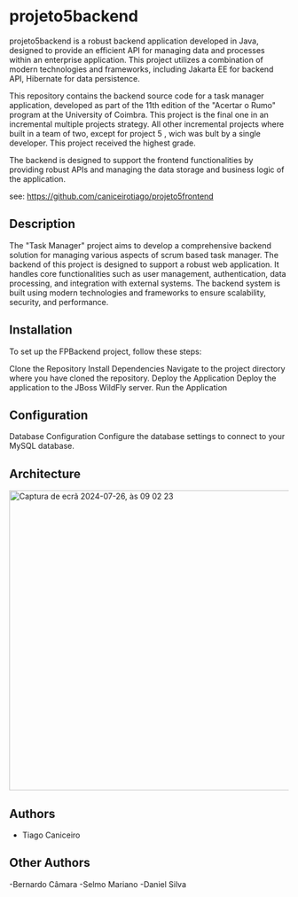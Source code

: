# projeto5backend

projeto5backend is a robust backend application developed in Java, designed to provide an efficient API for managing data and processes within an enterprise application. This project utilizes a combination of modern technologies and frameworks, including Jakarta EE for backend API, Hibernate for data persistence.

This repository contains the backend source code for a task manager application, developed as part of the 11th edition of the "Acertar o Rumo" program at the University of Coimbra. This project is the final one in an incremental multiple projects strategy. All other incremental projects where built in a team of two, except for project 5 , wich was bult by a single developer. This project received the highest grade. 

The backend is designed to support the frontend functionalities by providing robust APIs and managing the data storage and business logic of the application.

see: https://github.com/caniceirotiago/projeto5frontend

## Description
The "Task Manager" project aims to develop a comprehensive backend solution for managing various aspects of scrum based task manager.
The backend of this project is designed to support a robust web application. It handles core functionalities such as user management, authentication, data processing, and integration with external systems. The backend system is built using modern technologies and frameworks to ensure scalability, security, and performance.

## Installation

To set up the FPBackend project, follow these steps:

Clone the Repository
Install Dependencies
Navigate to the project directory where you have cloned the repository.
Deploy the Application
Deploy the application to the JBoss WildFly server.
Run the Application

## Configuration
Database Configuration
Configure the database settings to connect to your MySQL database.

## Architecture
<img width="541" alt="Captura de ecrã 2024-07-26, às 09 02 23" src="https://github.com/user-attachments/assets/f98fe0d1-c120-4898-accc-38f552ba708e">

## Authors
- Tiago Caniceiro

## Other Authors
-Bernardo Câmara
-Selmo Mariano
-Daniel Silva
